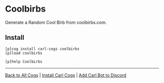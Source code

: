 # Coolbirbs

Generate a Random Cool Birb from coolbirbs.com.

## Install

```text
[p]cog install carl-cogs coolbirbs
[p]load coolbirbs

[p]help Coolbirbs
```

---
[Back to All Cogs](../README.md#public-cogs) |
[Install Carl Cogs](../README.md#installing) |
[Add Carl Bot to Discord](https://discord.com/oauth2/authorize?client_id=204384021352808450&scope=bot+applications.commands&permissions=8)